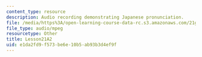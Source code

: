 ```yaml
---
content_type: resource
description: Audio recording demonstrating Japanese pronunciation.
file: /media/https%3A/open-learning-course-data-rc.s3.amazonaws.com/21g-504-japanese-iv-spring-2009/e1da2fd9f573be6e10b5ab93b3d4ef9f_Lesson21A2.mp3
file_type: audio/mpeg
resourcetype: Other
title: Lesson21A2
uid: e1da2fd9-f573-be6e-10b5-ab93b3d4ef9f
---
```

